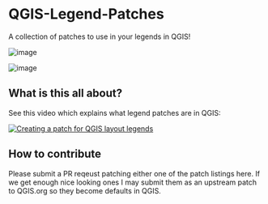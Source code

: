 # QGIS-Legend-Patches
A collection of patches to use in your legends in QGIS!

![image](https://user-images.githubusercontent.com/178003/80546553-dab71300-89ad-11ea-91c0-edac222e08c2.png)



![image](https://user-images.githubusercontent.com/178003/80546498-b22f1900-89ad-11ea-885b-9d6e4fe5e0f8.png)



## What is this all about?

See this video which explains what legend patches are in QGIS:

[![Creating a patch for QGIS layout legends](https://img.youtube.com/vi/IL21scLDKOc/0.jpg)](https://www.youtube.com/watch?v=IL21scLDKOc)

## How to contribute

Please submit a PR reqeust patching either one of the patch listings here. If we get enough nice looking ones I may submit them as an upstream patch to QGIS.org so they become defaults in QGIS.
